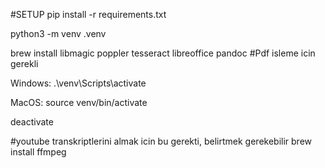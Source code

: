 #SETUP
pip install -r requirements.txt

python3 -m venv .venv

brew install libmagic poppler tesseract libreoffice pandoc #Pdf isleme icin gerekli


Windows: .\venv\Scripts\activate

MacOS: source venv/bin/activate

deactivate

#youtube transkriptlerini almak icin bu gerekti, belirtmek gerekebilir
brew install ffmpeg
